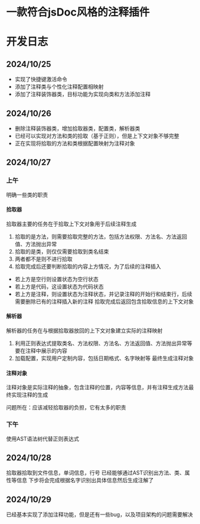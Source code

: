 # 一款符合jsDoc风格的注释插件
# 开发日志
## 2024/10/25
- 实现了快捷键激活命令
- 添加了注释类与个性化注释配置相映射
- 添加了注释装饰器类，目标功能为实现向类和方法添加注释

## 2024/10/26

- 删除注释装饰器类，增加拾取器类，配置类，解析器类
- 已经可以实现对方法和类的拾取（基于正则），但是上下文对象不够完整
- 正在实现将拾取的方法和类根据配置映射为注释对象

## 2024/10/27

### 上午

明确一些类的职责

#### 拾取器
拾取器主要的任务在于拾取上下文对象用于后续注释生成
1. 拾取的是方法，则需要拾取完整的方法，包括方法权限、方法名、方法返回值、方法抛出异常
2. 拾取的是类，则仅仅需要拾取到类名结束
3. 两者都不是则不进行拾取
4. 拾取完成后还要判断拾取的内容上方情况，为了后续的注释插入
  - 若上方是空行则设置状态为空行状态
  - 若上方是代码，这设置状态为代码状态
  - 若上方是注释，则设置状态为注释状态，并记录注释的开始行和结束行，后续需要删除已有的注释插入新的注释
拾取完成后返回包含拾取信息的上下文对象

#### 解析器
解析器的任务在与根据拾取器放回的上下文对象建立实际的注释映射
1. 利用正则表达式提取类名、方法权限、方法名、方法返回值、方法抛出异常等要在注释中展示的内容
2. 加载配置，实现用户定制内容，包括日期格式、名字映射等
最终生成注释对象

#### 注释对象
注释对象是实际注释的抽象，包含注释的位置，内容等信息，并有注释生成方法最终实现注释的生成

问题所在：应该减轻拾取器的负担，它有太多的职责

### 下午

使用AST语法树代替正则表达式

## 2024/10/28
拾取器拾取到文件信息，单词信息，行号
已经能够通过AST识别出方法、类、属性等信息
下步将会完成根据名字识别出具体信息然后生成注解了

## 2024/10/29
已经基本实现了添加注释功能，但是还有一些bug，以及项目架构的问题需要解决